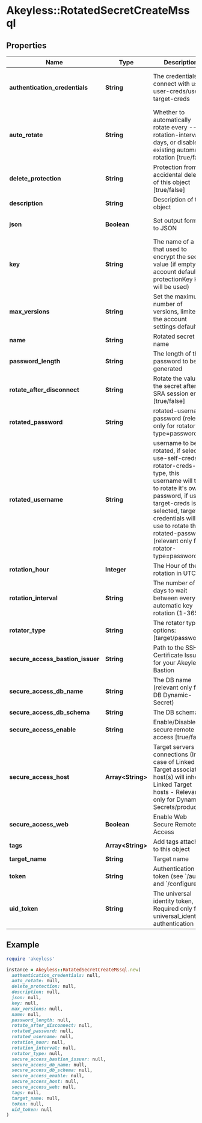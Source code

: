 # Akeyless::RotatedSecretCreateMssql

## Properties

| Name | Type | Description | Notes |
| ---- | ---- | ----------- | ----- |
| **authentication_credentials** | **String** | The credentials to connect with use-user-creds/use-target-creds | [optional][default to &#39;use-user-creds&#39;] |
| **auto_rotate** | **String** | Whether to automatically rotate every --rotation-interval days, or disable existing automatic rotation [true/false] | [optional] |
| **delete_protection** | **String** | Protection from accidental deletion of this object [true/false] | [optional] |
| **description** | **String** | Description of the object | [optional] |
| **json** | **Boolean** | Set output format to JSON | [optional][default to false] |
| **key** | **String** | The name of a key that used to encrypt the secret value (if empty, the account default protectionKey key will be used) | [optional] |
| **max_versions** | **String** | Set the maximum number of versions, limited by the account settings defaults. | [optional] |
| **name** | **String** | Rotated secret name |  |
| **password_length** | **String** | The length of the password to be generated | [optional] |
| **rotate_after_disconnect** | **String** | Rotate the value of the secret after SRA session ends [true/false] | [optional][default to &#39;false&#39;] |
| **rotated_password** | **String** | rotated-username password (relevant only for rotator-type&#x3D;password) | [optional] |
| **rotated_username** | **String** | username to be rotated, if selected use-self-creds at rotator-creds-type, this username will try to rotate it&#39;s own password, if use-target-creds is selected, target credentials will be use to rotate the rotated-password (relevant only for rotator-type&#x3D;password) | [optional] |
| **rotation_hour** | **Integer** | The Hour of the rotation in UTC | [optional] |
| **rotation_interval** | **String** | The number of days to wait between every automatic key rotation (1-365) | [optional] |
| **rotator_type** | **String** | The rotator type. options: [target/password] |  |
| **secure_access_bastion_issuer** | **String** | Path to the SSH Certificate Issuer for your Akeyless Bastion | [optional] |
| **secure_access_db_name** | **String** | The DB name (relevant only for DB Dynamic-Secret) | [optional] |
| **secure_access_db_schema** | **String** | The DB schema | [optional] |
| **secure_access_enable** | **String** | Enable/Disable secure remote access [true/false] | [optional] |
| **secure_access_host** | **Array&lt;String&gt;** | Target servers for connections (In case of Linked Target association, host(s) will inherit Linked Target hosts - Relevant only for Dynamic Secrets/producers) | [optional] |
| **secure_access_web** | **Boolean** | Enable Web Secure Remote Access | [optional][default to false] |
| **tags** | **Array&lt;String&gt;** | Add tags attached to this object | [optional] |
| **target_name** | **String** | Target name |  |
| **token** | **String** | Authentication token (see &#x60;/auth&#x60; and &#x60;/configure&#x60;) | [optional] |
| **uid_token** | **String** | The universal identity token, Required only for universal_identity authentication | [optional] |

## Example

```ruby
require 'akeyless'

instance = Akeyless::RotatedSecretCreateMssql.new(
  authentication_credentials: null,
  auto_rotate: null,
  delete_protection: null,
  description: null,
  json: null,
  key: null,
  max_versions: null,
  name: null,
  password_length: null,
  rotate_after_disconnect: null,
  rotated_password: null,
  rotated_username: null,
  rotation_hour: null,
  rotation_interval: null,
  rotator_type: null,
  secure_access_bastion_issuer: null,
  secure_access_db_name: null,
  secure_access_db_schema: null,
  secure_access_enable: null,
  secure_access_host: null,
  secure_access_web: null,
  tags: null,
  target_name: null,
  token: null,
  uid_token: null
)
```

